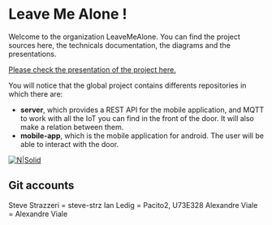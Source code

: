 # Leave Me Alone !

Welcome to the organization LeaveMeAlone.
You can find the project sources here, the technicals documentation, the diagrams and the presentations.

[Please check the presentation of the project here.](https://docs.google.com/document/d/19QaqYKPAMD5U0f6kBhCOuO3LQkzponGpX3Fi-pgU1RU/edit?usp=sharing)

You will notice that the global project contains differents repositories in which there are:

* **server**, which provides a REST API for the mobile application, and MQTT to work with all the IoT you can find in the front of the door. It will also make a relation between them.
* **mobile-app**, which is the mobile application for android. The user will be able to interact with the door.

[![N|Solid](https://fr.seaicons.com/wp-content/uploads/2015/10/Google-Drive-icon2.png)](https://drive.google.com/drive/folders/15qYkY9Z0tecIKz6knmmcrQAtK0Npd6_I?usp=sharing)

## Git accounts

Steve Strazzeri = steve-strz
Ian Ledig = Pacito2, U73E328
Alexandre Viale = Alexandre Viale